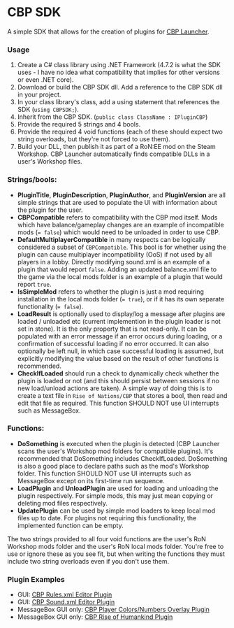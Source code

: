 # CBP SDK
A simple SDK that allows for the creation of plugins for [CBP Launcher](https://github.com/MHLoppy/CBP-Launcher).

### Usage
1) Create a C# class library using .NET Framework (4.7.2 is what the SDK uses - I have no idea what compatibility that implies for other versions or even .NET core).
2) Download or build the CBP SDK dll. Add a reference to the CBP SDK dll in your project.
3) In your class library's class, add a using statement that references the SDK (`using CBPSDK;`).
4) Inherit from the CBP SDK. (`public class ClassName : IPluginCBP`)
5) Provide the required 5 strings and 4 bools.
6) Provide the required 4 void functions (each of these should expect two string overloads, but they're not forced to use them).
7) Build your DLL, then publish it as part of a RoN:EE mod on the Steam Workshop. CBP Launcher automatically finds compatible DLLs in a user's Workshop files.

### Strings/bools:
* **PluginTitle**, **PluginDescription**, **PluginAuthor**, and **PluginVersion** are all simple strings that are used to populate the UI with information about the plugin for the user.
* **CBPCompatible** refers to compatibility with the CBP mod itself. Mods which have balance/gameplay changes are an example of incompatible mods (`= false`) which would need to be unloaded in order to use CBP.
* **DefaultMultiplayerCompatible** in many respects can be logically considered a subset of `CBPCompatible`. This bool is for whether using the plugin can cause multiplayer incompatibility (OoS) if not used by all players in a lobby. Directly modifying sound.xml is an example of a plugin that would report `false`. Adding an updated balance.xml file to the game via the local mods folder is an example of a plugin that would report `true`.
* **IsSimpleMod** refers to whether the plugin is just a mod requiring installation in the local mods folder (`= true`), or if it has its own separate functionality (`= false`).
* **LoadResult** is optionally used to display/log a message after plugins are loaded / unloaded etc (current implemention in the plugin loader is not set in stone). It is the only property that is not read-only. It can be populated with an error message if an error occurs during loading, or a confirmation of successful loading if no error occurred. It can also optionally be left null, in which case successful loading is assumed, but explicitly modifying the value based on the result of other functions is recommended.
* **CheckIfLoaded** should run a check to dynamically check whether the plugin is loaded or not (and this should persist between sessions if no new load/unload actions are taken). A simple way of doing this is to create a text file in `Rise of Nations/CBP` that stores a bool, then read and edit that file as required. This function SHOULD NOT use UI interrupts such as MessageBox.

### Functions:
* **DoSomething** is executed when the plugin is detected (CBP Launcher scans the user's Workshop mod folders for compatible plugins). It's recommended that DoSomething includes CheckIfLoaded. DoSomething is also a good place to declare paths such as the mod's Workshop folder. This function SHOULD NOT use UI interrupts such as MessageBox except on its first-time run sequence.
* **LoadPlugin** and **UnloadPlugin** are used for loading and unloading the plugin respectively. For simple mods, this may just mean copying or deleting mod files respectively.
* **UpdatePlugin** can be used by simple mod loaders to keep local mod files up to date. For plugins not requiring this functionality, the implemented function can be empty.

The two strings provided to all four void functions are the user's RoN Workshop mods folder and the user's RoN local mods folder. You're free to use or ignore these as you see fit, but when writing the functions they must include two string overloads even if you don't use them.

### Plugin Examples
* GUI: [CBP Rules.xml Editor Plugin](https://github.com/MHLoppy/CBP-RE-Plugin)
* GUI: [CBP Sound.xml Editor Plugin](https://github.com/MHLoppy/CBP-SE-Plugin)
* MessageBox GUI only: [CBP Player Colors/Numbers Overlay Plugin](https://github.com/MHLoppy/CBP-PCN-Plugin)
* MessageBox GUI only: [CBP Rise of Humankind Plugin](https://github.com/MHLoppy/CBP-RoH-Plugin)
